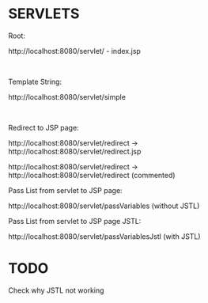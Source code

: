 <h1>SERVLETS</h1>

<p>Root:</p>
<p>http://localhost:8080/servlet/ - index.jsp</p></br>

<p>Template String:</p>
<p>http://localhost:8080/servlet/simple</p></br>

<p>Redirect to JSP page:</p>
<p>http://localhost:8080/servlet/redirect -> http://localhost:8080/servlet/redirect.jsp</p>
<p>http://localhost:8080/servlet/redirect -> http://localhost:8080/servlet/redirect (commented)</p>

<p>Pass List from servlet to JSP page:</p>
<p>http://localhost:8080/servlet/passVariables (without JSTL)</p>

<p>Pass List from servlet to JSP page JSTL:</p>
<p>http://localhost:8080/servlet/passVariablesJstl (with JSTL)</p>

<h1>TODO</h1>
<p>Check why JSTL not working</p>
